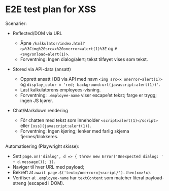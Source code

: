 # E2E test plan for XSS

Scenarier:

- Reflected/DOM via URL
  - Åpne `/kalkulator/index.html?q=%3Cimg%20src=x%20onerror=alert(1)%3E` og `#<svg/onload=alert(1)>`.
  - Forventning: Ingen dialog/alert; tekst tilføyet vises som tekst.

- Stored via API-data (ansatt)
  - Opprett ansatt i DB via API med navn `<img src=x onerror=alert(1)>` og `display_color = 'red; background:url(javascript:alert(1))'`.
  - Last kalkulatorens employees-visning.
  - Forventning: `.employee-name` viser escape’et tekst; farge er trygg; ingen JS kjører.

- Chat/Markdown rendering
  - Fôr chatten med tekst som inneholder `<script>alert(1)</script>` eller `[xss](javascript:alert(1))`.
  - Forventning: Ingen kjøring; lenker med farlig skjema fjernes/blokkeres.

Automatisering (Playwright skisse):

- Sett `page.on('dialog', d => { throw new Error('Unexpected dialog: ' + d.message()); })`.
- Naviger til hver URL med payload;
- Bekreft at `await page.$('text=/onerror=|<script/').then(x=>!x)`.
- Verifiser at `.employee-name` har `textContent` som matcher literal payload-streng (escaped i DOM).